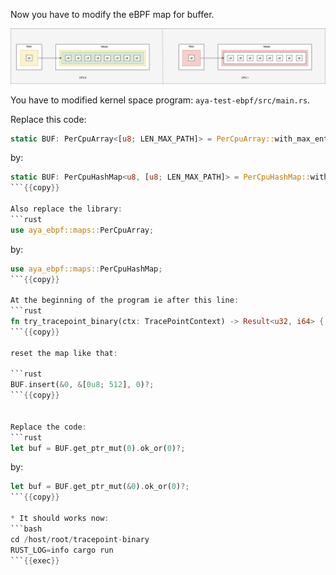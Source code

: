 Now you have to modify the eBPF map for buffer.

![map of one hash](../../img/fix-bug-solution.png)

You have to modified kernel space program: `aya-test-ebpf/src/main.rs`.

Replace this code:

```rust
static BUF: PerCpuArray<[u8; LEN_MAX_PATH]> = PerCpuArray::with_max_entries(1, 0);
```

by:

```rust
static BUF: PerCpuHashMap<u8, [u8; LEN_MAX_PATH]> = PerCpuHashMap::with_max_entries(1, 0);
```{{copy}}

Also replace the library:
```rust
use aya_ebpf::maps::PerCpuArray;
```

by:

```rust
use aya_ebpf::maps::PerCpuHashMap;
```{{copy}}

At the beginning of the program ie after this line:
```rust
fn try_tracepoint_binary(ctx: TracePointContext) -> Result<u32, i64> {
```{{copy}}

reset the map like that:

```rust
BUF.insert(&0, &[0u8; 512], 0)?;
```{{copy}}


Replace the code:
```rust
let buf = BUF.get_ptr_mut(0).ok_or(0)?;
```

by:

```rust
let buf = BUF.get_ptr_mut(&0).ok_or(0)?;
```{{copy}}

* It should works now:
```bash
cd /host/root/tracepoint-binary
RUST_LOG=info cargo run
```{{exec}}
